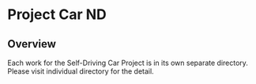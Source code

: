 # Project **Car ND** 

Overview
---
Each work for the Self-Driving Car Project is in its own separate directory. Please visit individual directory for the detail.
